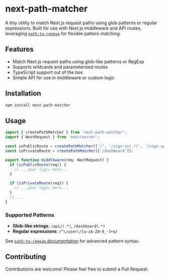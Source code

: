 # next-path-matcher

A tiny utility to match Next.js request paths using glob patterns or regular expressions. Built for use with Next.js middleware and API routes, leveraging [`path-to-regexp`](https://github.com/pillarjs/path-to-regexp) for flexible pattern matching.

## Features

- Match Next.js request paths using glob-like patterns or RegExp
- Supports wildcards and parameterized routes
- TypeScript support out of the box
- Simple API for use in middleware or custom logic

## Installation

```bash
npm install next-path-matcher
```

## Usage

```ts
import { createPathMatcher } from 'next-path-matcher';
import { NextRequest } from 'next/server';

const isPublicRoute = createPathMatcher(['/', '/sign-in(.*)', '/sign-up(.*)']);
const isPrivateRoute = createPathMatcher(['/dashboard']);

export function middleware(req: NextRequest) {
  if (isPublicRoute(req)) {
    // ...your logic here...
  }

  if (isPrivateRoute(req)) {
    // ...your logic here...
  }
  // ...
}
```

### Supported Patterns

- **Glob-like strings**: `/api/(.*)`, `/dashboard(.*)`
- **Regular expressions**: `/^\/user\/[a-zA-Z0-9_-]+$/`

See [`path-to-regexp` documentation](https://github.com/pillarjs/path-to-regexp/tree/6.x) for advanced pattern syntax.

## Contributing

Contributions are welcome! Please feel free to submit a Pull Request.

